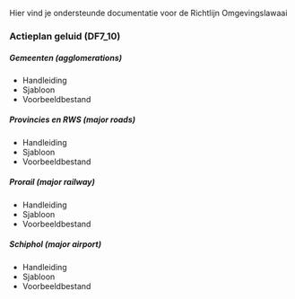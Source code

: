 Hier vind je ondersteunde documentatie voor de Richtlijn Omgevingslawaai

### Actieplan geluid (DF7_10)

##### Gemeenten (agglomerations)
- Handleiding
- Sjabloon
- Voorbeeldbestand

##### Provincies en RWS (major roads) 
- Handleiding
- Sjabloon
- Voorbeeldbestand

##### Prorail (major railway) 
- Handleiding
- Sjabloon
- Voorbeeldbestand

##### Schiphol (major airport) 
- Handleiding
- Sjabloon
- Voorbeeldbestand
